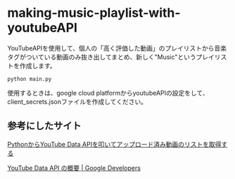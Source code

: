 # making-music-playlist-with-youtubeAPI

YouTubeAPIを使用して、個人の「高く評価した動画」のプレイリストから音楽タグがついている動画のみ抜き出してまとめ、新しく"Music"というプレイリストを作成します。

```
python main.py
```

使用するときは、google cloud platformからyoutubeAPIの設定をして、client_secrets.jsonファイルを作成してください。

## 参考にしたサイト
[PythonからYouTube Data APIを叩いてアップロード済み動画のリストを取得する](https://zenn.dev/yorifuji/articles/youtube-data-api-python)

[YouTube Data API の概要 | Google Developers](https://developers.google.com/youtube/v3/getting-started?hl=ja)
